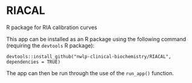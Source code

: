 # RIACAL
R package for RIA calibration curves

This app can be installed as an R package using the following command (requiring the `devtools` R package):

`devtools::install_github("nwlp-clinical-biochemistry/RIACAL", dependencies = TRUE)`

The app can then be run through the use of the `run_app()` function.

